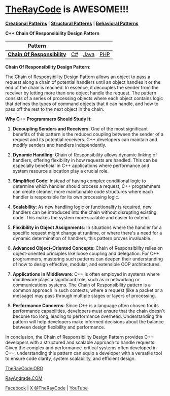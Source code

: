 # [TheRayCode](../../../README.md) is AWESOME!!!

**[Creational Patterns](../../Creational/README.md)** | **[Structural Patterns](../../Structural/README.md)** | **[Behavioral Patterns](../README.md)**

**C++ Chain Of Responsibility Design Pattern**

|Pattern|   |   |   |
|---|---|---|---|
| [**Chain Of Responsibility**](README.md) | [C#](../../../Csharp/Behavioral/ChainOfResponsibility/README.md) | [Java](../../../Java/Behavioral/ChainOfResponsibility/README.md) | [PHP](../../../PHP/Behavioral/ChainOfResponsibility/README.md) |

**Chain Of Responsibility Design Pattern**:

The Chain of Responsibility Design Pattern allows an object to pass a request along a chain of potential handlers until an object handles it or the end of the chain is reached. In essence, it decouples the sender from the receiver by letting more than one object handle the request. The pattern consists of a series of processing objects where each object contains logic that defines the types of command objects that it can handle, and how to pass off the rest to the next object in the chain.

**Why C++ Programmers Should Study It**:

1. **Decoupling Senders and Receivers**: One of the most significant benefits of this pattern is the reduced coupling between the sender of a request and its potential receivers. C++ developers can maintain and modify senders and handlers independently.

2. **Dynamic Handling**: Chain of Responsibility allows dynamic linking of handlers, offering flexibility in how requests are handled. This can be especially beneficial in C++ applications where performance and system resource allocation play a crucial role.

3. **Simplified Code**: Instead of having complex conditional logic to determine which handler should process a request, C++ programmers can create cleaner, more maintainable code structures where each handler is responsible for its own processing logic.

4. **Scalability**: As new handling logic or functionality is required, new handlers can be introduced into the chain without disrupting existing code. This makes the system more scalable and easier to extend.

5. **Flexibility in Object Assignments**: In situations where the handler for a specific request might change at runtime, or where there's a need for a dynamic determination of handlers, this pattern proves invaluable.

6. **Advanced Object-Oriented Concepts**: Chain of Responsibility relies on object-oriented principles like loose coupling and delegation. For C++ programmers, mastering such patterns can deepen their understanding of how to design effective, modular, and extensible OOP architectures.

7. **Applications in Middleware**: C++ is often employed in systems where middleware plays a significant role, such as in networking or communications systems. The Chain of Responsibility pattern is a common approach in such contexts, where a request (like a packet or a message) may pass through multiple stages or layers of processing.

8. **Performance Concerns**: Since C++ is a language often chosen for its performance capabilities, developers must ensure that the chain doesn't become too long, leading to performance overhead. Understanding the pattern will help developers make informed decisions about the balance between design flexibility and performance.

In conclusion, the Chain of Responsibility Design Pattern provides C++ developers with a structured and scalable approach to handle requests. Given the complex and performance-critical systems often developed in C++, understanding this pattern can equip a developer with a versatile tool to ensure code clarity, system scalability, and efficient design.

[TheRayCode.ORG](https://www.TheRayCode.org)

[RayAndrade.COM](https://www.RayAndrade.com)

[Facebook](https://www.facebook.com/TheRayCode/) | [X @TheRayCode](https://www.x.com/TheRayCode/) | [YouTube](https://www.youtube.com/TheRayCode/)
